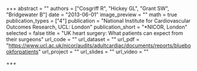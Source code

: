 +++
abstract = ""
authors = ["Cosgriff R", "Hickey GL", "Grant SW", "Bridgewater B"]
date = "2013-06-01"
image_preview = ""
math = true
publication_types = ["4"]
publication = "National Institute for Cardiovascular Outcomes Research, UCL: London"
publication_short = "*NICOR, London"
selected = false
title = "UK heart surgery: What patients can expect from their surgeons"
url_code = ""
url_dataset = ""
url_pdf = "https://www.ucl.ac.uk/nicor/audits/adultcardiac/documents/reports/bluebookforpatients"
url_project = ""
url_slides = ""
url_video = ""

+++
